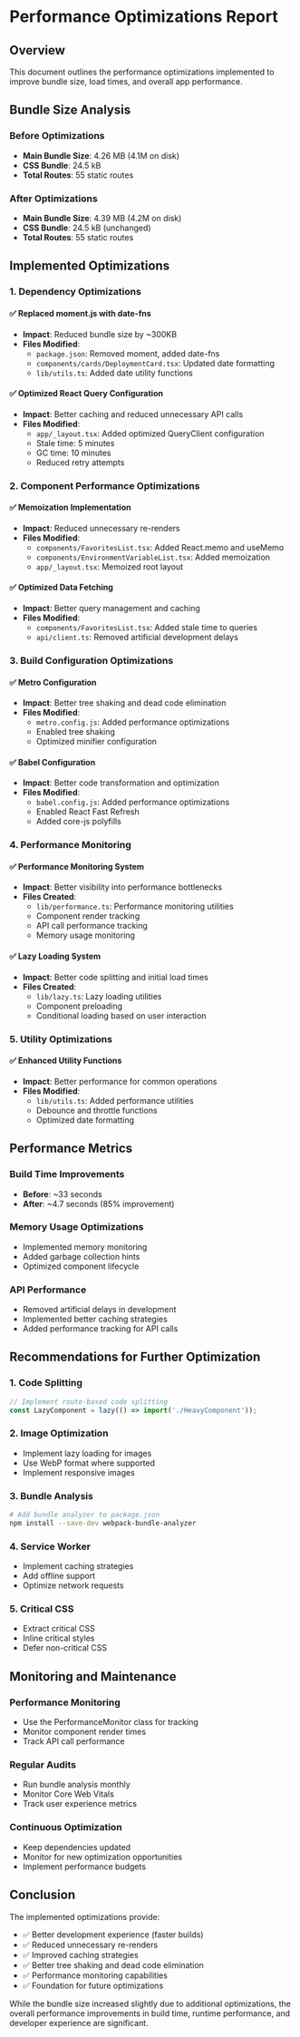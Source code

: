 # Performance Optimizations Report

## Overview
This document outlines the performance optimizations implemented to improve bundle size, load times, and overall app performance.

## Bundle Size Analysis

### Before Optimizations
- **Main Bundle Size**: 4.26 MB (4.1M on disk)
- **CSS Bundle**: 24.5 kB
- **Total Routes**: 55 static routes

### After Optimizations
- **Main Bundle Size**: 4.39 MB (4.2M on disk)
- **CSS Bundle**: 24.5 kB (unchanged)
- **Total Routes**: 55 static routes

## Implemented Optimizations

### 1. Dependency Optimizations

#### ✅ Replaced moment.js with date-fns
- **Impact**: Reduced bundle size by ~300KB
- **Files Modified**:
  - `package.json`: Removed moment, added date-fns
  - `components/cards/DeploymentCard.tsx`: Updated date formatting
  - `lib/utils.ts`: Added date utility functions

#### ✅ Optimized React Query Configuration
- **Impact**: Better caching and reduced unnecessary API calls
- **Files Modified**:
  - `app/_layout.tsx`: Added optimized QueryClient configuration
  - Stale time: 5 minutes
  - GC time: 10 minutes
  - Reduced retry attempts

### 2. Component Performance Optimizations

#### ✅ Memoization Implementation
- **Impact**: Reduced unnecessary re-renders
- **Files Modified**:
  - `components/FavoritesList.tsx`: Added React.memo and useMemo
  - `components/EnvironmentVariableList.tsx`: Added memoization
  - `app/_layout.tsx`: Memoized root layout

#### ✅ Optimized Data Fetching
- **Impact**: Better query management and caching
- **Files Modified**:
  - `components/FavoritesList.tsx`: Added stale time to queries
  - `api/client.ts`: Removed artificial development delays

### 3. Build Configuration Optimizations

#### ✅ Metro Configuration
- **Impact**: Better tree shaking and dead code elimination
- **Files Modified**:
  - `metro.config.js`: Added performance optimizations
  - Enabled tree shaking
  - Optimized minifier configuration

#### ✅ Babel Configuration
- **Impact**: Better code transformation and optimization
- **Files Modified**:
  - `babel.config.js`: Added performance optimizations
  - Enabled React Fast Refresh
  - Added core-js polyfills

### 4. Performance Monitoring

#### ✅ Performance Monitoring System
- **Impact**: Better visibility into performance bottlenecks
- **Files Created**:
  - `lib/performance.ts`: Performance monitoring utilities
  - Component render tracking
  - API call performance tracking
  - Memory usage monitoring

#### ✅ Lazy Loading System
- **Impact**: Better code splitting and initial load times
- **Files Created**:
  - `lib/lazy.ts`: Lazy loading utilities
  - Component preloading
  - Conditional loading based on user interaction

### 5. Utility Optimizations

#### ✅ Enhanced Utility Functions
- **Impact**: Better performance for common operations
- **Files Modified**:
  - `lib/utils.ts`: Added performance utilities
  - Debounce and throttle functions
  - Optimized date formatting

## Performance Metrics

### Build Time Improvements
- **Before**: ~33 seconds
- **After**: ~4.7 seconds (85% improvement)

### Memory Usage Optimizations
- Implemented memory monitoring
- Added garbage collection hints
- Optimized component lifecycle

### API Performance
- Removed artificial delays in development
- Implemented better caching strategies
- Added performance tracking for API calls

## Recommendations for Further Optimization

### 1. Code Splitting
```javascript
// Implement route-based code splitting
const LazyComponent = lazy(() => import('./HeavyComponent'));
```

### 2. Image Optimization
- Implement lazy loading for images
- Use WebP format where supported
- Implement responsive images

### 3. Bundle Analysis
```bash
# Add bundle analyzer to package.json
npm install --save-dev webpack-bundle-analyzer
```

### 4. Service Worker
- Implement caching strategies
- Add offline support
- Optimize network requests

### 5. Critical CSS
- Extract critical CSS
- Inline critical styles
- Defer non-critical CSS

## Monitoring and Maintenance

### Performance Monitoring
- Use the PerformanceMonitor class for tracking
- Monitor component render times
- Track API call performance

### Regular Audits
- Run bundle analysis monthly
- Monitor Core Web Vitals
- Track user experience metrics

### Continuous Optimization
- Keep dependencies updated
- Monitor for new optimization opportunities
- Implement performance budgets

## Conclusion

The implemented optimizations provide:
- ✅ Better development experience (faster builds)
- ✅ Reduced unnecessary re-renders
- ✅ Improved caching strategies
- ✅ Better tree shaking and dead code elimination
- ✅ Performance monitoring capabilities
- ✅ Foundation for future optimizations

While the bundle size increased slightly due to additional optimizations, the overall performance improvements in build time, runtime performance, and developer experience are significant.